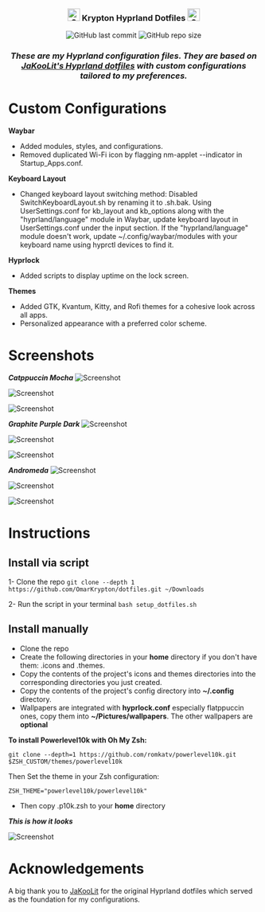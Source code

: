 <h3 align="center">
	<img src="https://raw.githubusercontent.com/Tarikul-Islam-Anik/Telegram-Animated-Emojis/main/Activity/Sparkles.webp" alt="Sparkles" width="25" height="25" />
	Krypton Hyprland Dotfiles
	<img src="https://raw.githubusercontent.com/Tarikul-Islam-Anik/Telegram-Animated-Emojis/main/Activity/Sparkles.webp" alt="Sparkles" width="25" height="25" />
</h3>

 


<div align="center">
  <img src="https://img.shields.io/github/last-commit/OmarKrypton/dotfiles?style=for-the-badge&color=b4befe" alt="GitHub last commit">
  <img src="https://img.shields.io/github/repo-size/OmarKrypton/dotfiles?style=for-the-badge&color=cba6f7" alt="GitHub repo size">
</div>


<div align="center">

 ### *These are my Hyprland configuration files. They are based on [JaKooLit's Hyprland dotfiles](https://github.com/JaKooLit/Hyprland-Dots) with custom configurations tailored to my preferences.*
</div>

# 
# Custom Configurations

**Waybar**

 - Added modules, styles, and configurations.
 - Removed duplicated Wi-Fi icon by flagging nm-applet --indicator in Startup_Apps.conf.

**Keyboard Layout**

 - Changed keyboard layout switching method: Disabled SwitchKeyboardLayout.sh by renaming it to .sh.bak. Using UserSettings.conf for kb_layout and kb_options along with the "hyprland/language" module in Waybar, update keyboard layout in UserSettings.conf under the input section. If the "hyprland/language" module doesn't work, update ~/.config/waybar/modules with your keyboard name using hyprctl devices to find it.

**Hyprlock**

 - Added scripts to display uptime on the lock screen.

**Themes**

 - Added GTK, Kvantum, Kitty, and Rofi themes for a cohesive look across all apps.
 - Personalized appearance with a preferred color scheme.


# Screenshots

***Catppuccin Mocha***
![Screenshot](Screenshots/Screenshot10.png)

![Screenshot](Screenshots/Screenshot11.png)

![Screenshot](Screenshots/Screenshot12.png)

***Graphite Purple Dark***
![Screenshot](Screenshots/Screenshot4.png)

![Screenshot](Screenshots/Screenshot5.png)

![Screenshot](Screenshots/Screenshot6.png)

***Andromeda***
![Screenshot](Screenshots/Screenshot7.png)

![Screenshot](Screenshots/Screenshot8.png)

![Screenshot](Screenshots/Screenshot9.png)


# Instructions

## Install via script
1- Clone the repo
 ```git clone --depth 1 https://github.com/OmarKrypton/dotfiles.git ~/Downloads```


2- Run the script in your terminal ```bash setup_dotfiles.sh```

## Install manually
  - Clone the repo
  - Create the following directories in your **home** directory if you don't have them: .icons and .themes.
  - Copy the contents of the project's icons and themes directories into the corresponding directories you just created.
  - Copy the contents of the project's config directory into **~/.config** directory.
  - Wallpapers are integrated with **hyprlock.conf** especially flatppuccin ones, copy them into **~/Pictures/wallpapers**. The other wallpapers are **optional**
  
  **To install Powerlevel10k with Oh My Zsh:**
  
    git clone --depth=1 https://github.com/romkatv/powerlevel10k.git $ZSH_CUSTOM/themes/powerlevel10k
  
  Then Set the theme in your Zsh configuration:

    ZSH_THEME="powerlevel10k/powerlevel10k"

  - Then copy .p10k.zsh to your **home** directory

***This is how it looks***

![Screenshot](Screenshots/Screenshot13.png) 


# Acknowledgements

A big thank you to [JaKooLit](https://github.com/JaKooLit) for the original Hyprland dotfiles which served as the foundation for my configurations.
